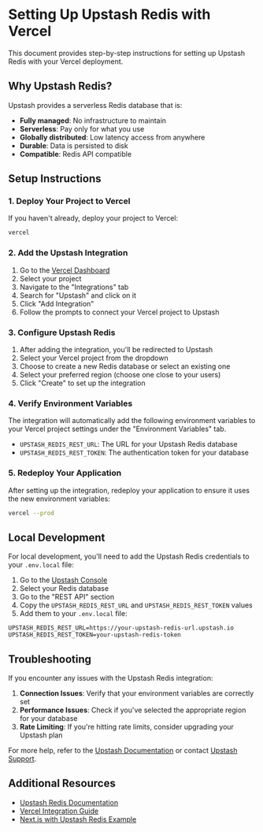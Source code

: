 # Setting Up Upstash Redis with Vercel

This document provides step-by-step instructions for setting up Upstash Redis with your Vercel deployment.

## Why Upstash Redis?

Upstash provides a serverless Redis database that is:
- **Fully managed**: No infrastructure to maintain
- **Serverless**: Pay only for what you use
- **Globally distributed**: Low latency access from anywhere
- **Durable**: Data is persisted to disk
- **Compatible**: Redis API compatible

## Setup Instructions

### 1. Deploy Your Project to Vercel

If you haven't already, deploy your project to Vercel:

```bash
vercel
```

### 2. Add the Upstash Integration

1. Go to the [Vercel Dashboard](https://vercel.com/dashboard)
2. Select your project
3. Navigate to the "Integrations" tab
4. Search for "Upstash" and click on it
5. Click "Add Integration"
6. Follow the prompts to connect your Vercel project to Upstash

### 3. Configure Upstash Redis

1. After adding the integration, you'll be redirected to Upstash
2. Select your Vercel project from the dropdown
3. Choose to create a new Redis database or select an existing one
4. Select your preferred region (choose one close to your users)
5. Click "Create" to set up the integration

### 4. Verify Environment Variables

The integration will automatically add the following environment variables to your Vercel project settings under the "Environment Variables" tab.

- `UPSTASH_REDIS_REST_URL`: The URL for your Upstash Redis database
- `UPSTASH_REDIS_REST_TOKEN`: The authentication token for your database

### 5. Redeploy Your Application

After setting up the integration, redeploy your application to ensure it uses the new environment variables:

```bash
vercel --prod
```

## Local Development

For local development, you'll need to add the Upstash Redis credentials to your `.env.local` file:

1. Go to the [Upstash Console](https://console.upstash.com/)
2. Select your Redis database
3. Go to the "REST API" section
4. Copy the `UPSTASH_REDIS_REST_URL` and `UPSTASH_REDIS_REST_TOKEN` values
5. Add them to your `.env.local` file:

```
UPSTASH_REDIS_REST_URL=https://your-upstash-redis-url.upstash.io
UPSTASH_REDIS_REST_TOKEN=your-upstash-redis-token
```

## Troubleshooting

If you encounter any issues with the Upstash Redis integration:

1. **Connection Issues**: Verify that your environment variables are correctly set
2. **Performance Issues**: Check if you've selected the appropriate region for your database
3. **Rate Limiting**: If you're hitting rate limits, consider upgrading your Upstash plan

For more help, refer to the [Upstash Documentation](https://docs.upstash.com/) or contact [Upstash Support](https://upstash.com/support).

## Additional Resources

- [Upstash Redis Documentation](https://docs.upstash.com/redis)
- [Vercel Integration Guide](https://vercel.com/integrations/upstash)
- [Next.js with Upstash Redis Example](https://github.com/upstash/redis-examples/tree/master/nextjs-with-upstash-redis) 
